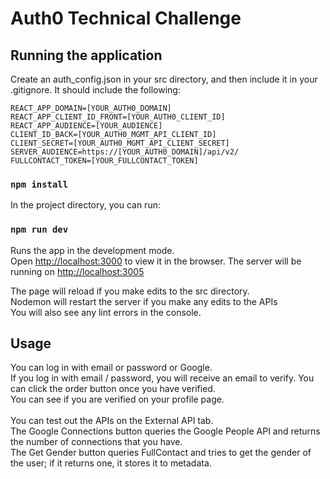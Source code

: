 # Auth0 Technical Challenge

## Running the application

Create an auth_config.json in your src directory, and then include it in your .gitignore. It should include the following: 
```
REACT_APP_DOMAIN=[YOUR_AUTH0_DOMAIN]
REACT_APP_CLIENT_ID_FRONT=[YOUR_AUTH0_CLIENT_ID]
REACT_APP_AUDIENCE=[YOUR_AUDIENCE]
CLIENT_ID_BACK=[YOUR_AUTH0_MGMT_API_CLIENT_ID]
CLIENT_SECRET=[YOUR_AUTH0_MGMT_API_CLIENT_SECRET]
SERVER_AUDIENCE=https://[YOUR_AUTH0_DOMAIN]/api/v2/
FULLCONTACT_TOKEN=[YOUR_FULLCONTACT_TOKEN]

```

### `npm install`

In the project directory, you can run:

### `npm run dev`

Runs the app in the development mode.<br>
Open [http://localhost:3000](http://localhost:3000) to view it in the browser.
The server will be running on [http://localhost:3005](http://localhost:3005)

The page will reload if you make edits to the src directory.<br>
Nodemon will restart the server if you make any edits to the APIs <br>
You will also see any lint errors in the console.

## Usage 
You can log in with email or password or Google. <br>
If you log in with email / password, you will receive an email to verify. You can click the order button once you have verified. <br>
You can see if you are verified on your profile page.<br>
<br>
You can test out the APIs on the External API tab.<br>
The Google Connections button queries the Google People API and returns the number of connections that you have. <br>
The Get Gender button queries FullContact and tries to get the gender of the user; if it returns one, it stores it to metadata.